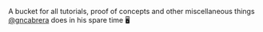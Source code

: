 A bucket for all tutorials, proof of concepts and other miscellaneous things [@gncabrera](https://github.com/gncabrera) does in his spare time 🖥️
